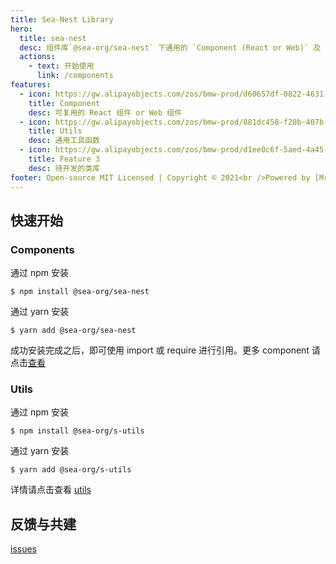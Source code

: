 ```yaml
---
title: Sea-Nest Library
hero:
  title: sea-nest
  desc: 组件库`@sea-org/sea-nest` 下通用的 `Component (React or Web)` 及 `Util` 函数<br/><br/>或更多类库(待开发)
  actions:
    - text: 开始使用
      link: /components
features:
  - icon: https://gw.alipayobjects.com/zos/bmw-prod/d60657df-0822-4631-9d7c-e7a869c2f21c/k79dmz3q_w126_h126.png
    title: Component
    desc: 可复用的 React 组件 or Web 组件
  - icon: https://gw.alipayobjects.com/zos/bmw-prod/881dc458-f20b-407b-947a-95104b5ec82b/k79dm8ih_w144_h144.png
    title: Utils
    desc: 通用工具函数
  - icon: https://gw.alipayobjects.com/zos/bmw-prod/d1ee0c6f-5aed-4a45-a507-339a4bfe076c/k7bjsocq_w144_h144.png
    title: Feature 3
    desc: 待开发的类库
footer: Open-source MIT Licensed | Copyright © 2021<br />Powered by [MrSeaWave](https://github.com/MrSeaWave)
---
```


## 快速开始

### Components

通过 npm 安装

```shell
$ npm install @sea-org/sea-nest
```

通过 yarn 安装

```shell
$ yarn add @sea-org/sea-nest
```

成功安装完成之后，即可使用 import 或 require 进行引用。更多 component 请点击[查看](/components)

### Utils

通过 npm 安装

```shell
$ npm install @sea-org/s-utils
```

通过 yarn 安装

```shell
$ yarn add @sea-org/s-utils
```

详情请点击查看 [utils](/utils)

## 反馈与共建

[issues](https://github.com/MrSeaWave/sea-nest/issues)
